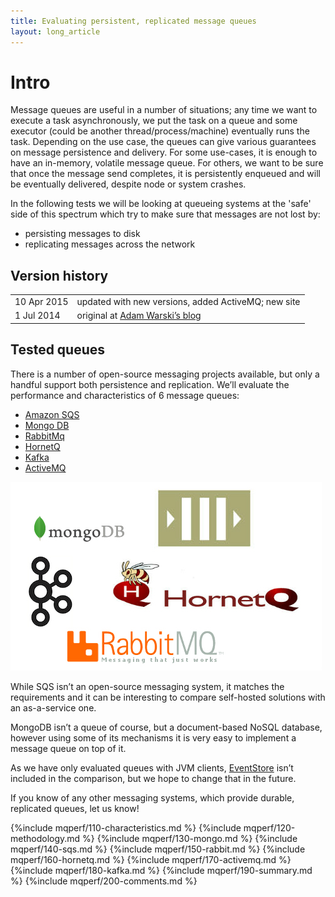 ```yaml
---
title: Evaluating persistent, replicated message queues
layout: long_article
---
```


# Intro

Message queues are useful in a number of situations; any time we want to execute a task asynchronously, we put the task on a queue and some executor (could be another thread/process/machine) eventually runs the task. Depending on the use case, the queues can give various guarantees on message persistence and delivery. For some use-cases, it is enough to have an in-memory, volatile message queue. For others, we want to be sure that once the message send completes, it is persistently enqueued and will be eventually delivered, despite node or system crashes.

In the following tests we will be looking at queueing systems at the 'safe' side of this spectrum which try to make sure that messages are not lost by:

* persisting messages to disk
* replicating messages across the network

## Version history

<table>
  <tbody>
    <tr>
      <td>10 Apr 2015</td>
      <td>updated with new versions, added ActiveMQ; new site</td>
    </tr>
    <tr>
      <td>1 Jul 2014</td>
      <td>original at <a href="http://www.warski.org/blog/2014/07/evaluating-persistent-replicated-message-queues/">Adam Warski’s blog</a></td>
    </tr>
  </tbody>
</table>

## Tested queues

There is a number of open-source messaging projects available, but only a handful support both persistence and replication. We’ll evaluate the performance and characteristics of 6 message queues:

* [Amazon SQS](http://aws.amazon.com/sqs/)
* [Mongo DB](http://www.mongodb.com/)
* [RabbitMq](http://www.rabbitmq.com/)
* [HornetQ](http://hornetq.jboss.org/)
* [Kafka](https://kafka.apache.org/)
* [ActiveMQ](http://activemq.apache.org)

![Logos](/img/mqperf/mqperf_logos.jpg)

While SQS isn’t an open-source messaging system, it matches the requirements and it can be interesting to compare self-hosted solutions with an as-a-service one.

MongoDB isn’t a queue of course, but a document-based NoSQL database, however using some of its mechanisms it is very easy to implement a message queue on top of it.

As we have only evaluated queues with JVM clients, [EventStore](https://geteventstore.com) isn’t included in the comparison, but we hope to change that in the future.

If you know of any other messaging systems, which provide durable, replicated queues, let us know!

{%include mqperf/110-characteristics.md %}
{%include mqperf/120-methodology.md %}
{%include mqperf/130-mongo.md %}
{%include mqperf/140-sqs.md %}
{%include mqperf/150-rabbit.md %}
{%include mqperf/160-hornetq.md %}
{%include mqperf/170-activemq.md %}
{%include mqperf/180-kafka.md %}
{%include mqperf/190-summary.md %}
{%include mqperf/200-comments.md %}
